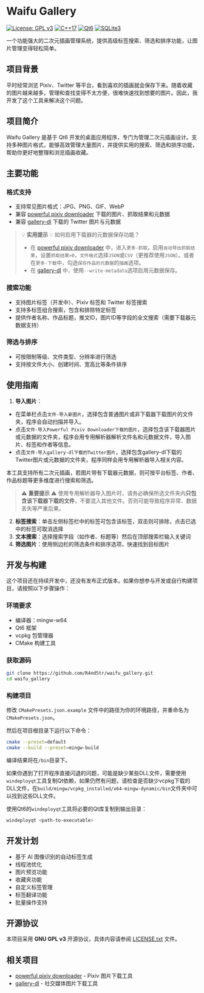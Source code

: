 # Waifu Gallery

[![License: GPL v3](https://img.shields.io/badge/License-GPLv3-blue.svg)](https://www.gnu.org/licenses/gpl-3.0)
[![C++17](https://img.shields.io/badge/C++-17-blue.svg)](https://en.cppreference.com/w/cpp/17)
[![Qt6](https://img.shields.io/badge/Qt-6-green.svg)](https://www.qt.io/)
[![SQLite3](https://img.shields.io/badge/SQLite-3-lightgrey.svg)](https://sqlite.org/)

一个功能强大的二次元插画管理系统，提供高级标签搜索、筛选和排序功能，让图片管理变得轻松简单。

## 项目背景

平时经常浏览 Pixiv、Twitter 等平台，看到喜欢的插画就会保存下来。随着收藏的图片越来越多，管理和查找变得不太方便，很难快速找到想要的图片。因此，我开发了这个工具来解决这个问题。

## 项目简介

Waifu Gallery 是基于 Qt6 开发的桌面应用程序，专门为管理二次元插画设计。支持多种图片格式，能够高效管理大量图片，并提供实用的搜索、筛选和排序功能，帮助你更好地整理和浏览插画收藏。

## 主要功能

### 格式支持
- 支持常见图片格式：JPG、PNG、GIF、WebP
- 兼容 [powerful pixiv downloader](https://github.com/xuejianxianzun/PixivBatchDownloader) 下载的图片、抓取结果和元数据
- 兼容 [gallery-dl](https://github.com/mikf/gallery-dl) 下载的 Twitter 图片与元数据

> 💡 **实用提示** 💡
> 如何启用下载器的元数据保存功能？
> - 在 [powerful pixiv downloader](https://github.com/xuejianxianzun/PixivBatchDownloader) 中，进入`更多-抓取`，启用`自动导出抓取结果`，设置`抓取结果>0`，`文件格式`选择`JSON`或`CSV`（更推荐使用`JSON`）。或者在`更多-下载`中，勾选`保存作品的元数据`的`插画`选项。
> - 在 [gallery-dl](https://github.com/mikf/gallery-dl) 中，使用`--write-metadata`选项启用元数据保存。

### 搜索功能
- 支持图片标签（开发中）、Pixiv 标签和 Twitter 标签搜索
- 支持多标签组合搜索，包含和排除特定标签
- 提供作者名称、作品标题，推文ID，图片ID等字段的全文搜索（需要下载器元数据支持）

### 筛选与排序
- 可按限制等级、文件类型、分辨率进行筛选
- 支持按文件大小、创建时间、宽高比等条件排序

## 使用指南

1. **导入图片**：  
 - 在菜单栏点击`文件-导入新图片`，选择包含普通图片或非下载器下载图片的文件夹，程序会自动扫描并导入。  
 - 点击`文件-导入Powerful Pixiv Downloader下载的图片`，选择包含该下载器图片或元数据的文件夹，程序会用专用解析器解析文件名和元数据文件，导入图片、标签和作者等信息。
 - 点击`文件-导入gallery-dl下载的Twitter图片`，选择包含gallery-dl下载的Twitter图片或元数据的文件夹，程序同样会用专用解析器导入相关内容。  

本工具支持所有二次元插画，若图片带有下载器元数据，则可按平台标签、作者、作品标题等更多维度进行搜索和筛选。
> ⚠️ **重要提示** ⚠️
> 使用专用解析器导入图片时，请务必确保所选文件夹内**只包含该下载器下载的文件**，不要混入其他文件。否则可能导致程序异常、数据丢失等严重后果。

2. **标签搜索**：单击左侧标签栏中的标签可包含该标签，双击则可排除，点击已选中的标签可取消选择
3. **文本搜索**：选择搜索字段（如作者、标题等）然后在顶部搜索栏输入关键词
4. **筛选图片**：使用侧边栏的筛选条件和排序选项，快速找到目标图片

## 开发与构建

这个项目还在持续开发中，还没有发布正式版本。如果你想参与开发或自行构建项目，请按照以下步骤操作：

### 环境要求

- 编译器：mingw-w64
- Qt6 框架
- vcpkg 包管理器
- CMake 构建工具

### 获取源码

```bash
git clone https://github.com/R4nd5tr/waifu_gallery.git
cd waifu_gallery
```

### 构建项目

修改 `CMakePresets.json.example` 文件中的路径为你的环境路径，并重命名为 `CMakePresets.json`。

然后在项目根目录下运行以下命令：
```bash
cmake --preset=default
cmake --build --preset=mingw-build
```
编译结果将在`/bin`目录下。

如果你遇到了打开程序直接闪退的问题，可能是缺少某些DLL文件，需要使用`windeployqt`工具复制Qt依赖，如果仍然有问题，请检查是否缺少vcpkg下载的DLL文件，在`build/mingw/vcpkg_installed/x64-mingw-dynamic/bin`文件夹中可以找到这些DLL文件。

使用Qt6的`windeployqt`工具将必要的Qt库复制到输出目录：
```bash
windeployqt <path-to-executable>
```

## 开发计划
- 基于 AI 图像识别的自动标签生成
- 线程池优化
- 图片预览功能
- 收藏夹功能
- 自定义标签管理
- 标签翻译功能
- 批量操作支持

## 开源协议

本项目采用 **GNU GPL v3** 开源协议，具体内容请参阅 [LICENSE.txt](LICENSE.txt) 文件。

## 相关项目
- [powerful pixiv downloader](https://github.com/xuejianxianzun/PixivBatchDownloader) - Pixiv 图片下载工具
- [gallery-dl](https://github.com/mikf/gallery-dl) - 社交媒体图片下载工具